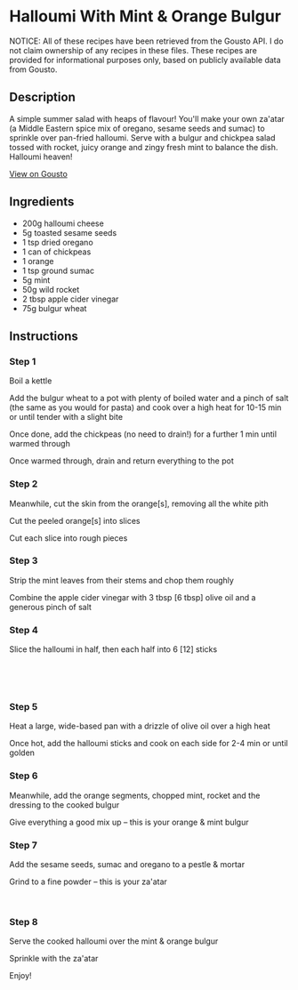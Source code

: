 # Halloumi With Mint & Orange Bulgur

NOTICE: All of these recipes have been retrieved from the Gousto API. I do not claim ownership of any recipes in these files. These recipes are provided for informational purposes only, based on publicly available data from Gousto.

## Description

A simple summer salad with heaps of flavour! You'll make your own za'atar (a Middle Eastern spice mix of oregano, sesame seeds and sumac) to sprinkle over pan-fried halloumi. Serve with a bulgur and chickpea salad tossed with rocket, juicy orange and zingy fresh mint to balance the dish. Halloumi heaven! 

[View on Gousto](https://www.gousto.co.uk/recipes/cookbook/halloumi-with-mint-orange-bulgur)

## Ingredients

- 200g halloumi cheese
- 5g toasted sesame seeds
- 1 tsp dried oregano
- 1 can of chickpeas
- 1 orange
- 1 tsp ground sumac
- 5g mint
- 50g wild rocket
- 2 tbsp apple cider vinegar
- 75g bulgur wheat 

## Instructions


### Step 1

Boil a kettle


Add the bulgur wheat to a pot with plenty of boiled water and a pinch of salt (the same as you would for pasta) and cook over a high heat for 10-15 min or until tender with a slight bite


Once done, add the chickpeas (no need to drain!) for a further 1 min until warmed through


Once warmed through, drain and return everything to the pot


### Step 2

Meanwhile, cut the skin from the orange<span class="text-danger">[s]</span>, removing all the white pith


Cut the peeled orange<span class="text-danger">[s]</span> into slices


Cut each slice into rough pieces&nbsp;


### Step 3

Strip the mint leaves from their stems and chop them roughly


Combine the&nbsp;apple cider&nbsp;vinegar&nbsp;with 3 tbsp <span class="text-danger">[6 tbsp]</span> olive oil and a generous pinch of salt


### Step 4

Slice the halloumi in half, then each half into 6 <span class="text-danger">[12]</span> sticks


&nbsp;


&nbsp;


### Step 5

Heat a large, wide-based pan with a drizzle of olive oil over a high heat


Once hot, add the halloumi sticks and cook on each side for 2-4 min or until golden


### Step 6

Meanwhile, add the orange segments, chopped mint, rocket and the dressing to the cooked bulgur


Give everything a good mix up &ndash; this is your orange &amp; mint bulgur


### Step 7

Add the sesame seeds, sumac&nbsp;and&nbsp;oregano&nbsp;to a pestle &amp; mortar&nbsp;


Grind to a fine powder &ndash; this is your za'atar


&nbsp;

### Step 8

Serve the cooked halloumi over the mint &amp; orange bulgur


Sprinkle with the za'atar


Enjoy!

